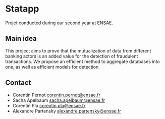 # Statapp

Projet conducted during our second year at ENSAE. 

<!-- MAIN IDEA -->
## Main idea
This project aims to prove that the mutualization of data from different banking actors is an added value for the detection of fraudulent transactions. We propose an efficient method to aggregate databases into one, as well as efficient models for detection.

<!-- CONTACT -->
## Contact
- Corentin Pernot corentin.pernot@ensae.fr
- Sacha Apelbaum sacha.apelbaum@ensae.fr
- Corentin Pla corentin.pla@ensae.fr
- Alexandre Partensky alexandre.partensky@ensae.fr
